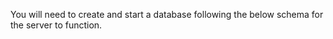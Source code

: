 

You will need to create and start a database following the below schema for the server to function.


